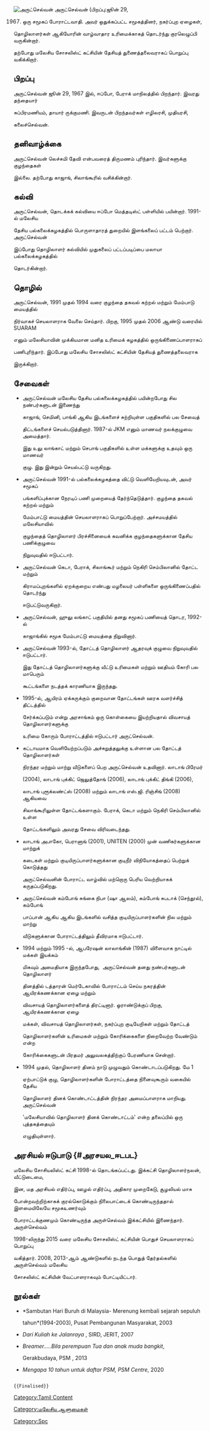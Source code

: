 ![*அருட்செல்வன்*](அருட்செல்வன்.jpg "அருட்செல்வன்") அருட்செல்வன் (பிறப்பு:ஜூன் 29,
1967) ஒரு சமூகப் போராட்டவாதி. அவர் ஒதுக்கப்பட்ட சமூகத்தினர், நகர்ப்புற ஏழைகள்,
தொழிலாளர்கள் ஆகியோரின் வாழ்வாதார உரிமைக்காகத் தொடர்ந்து குரலெழுப்பி வருகின்றார்.
தற்போது மலேசிய சோசலிஸ்ட் கட்சியின் தேசியத் துணைத்தலைவராகப் பொறுப்பு வகிக்கிறார்.

## பிறப்பு

அருட்செல்வன் ஜூன் 29, 1967 இல், ஈப்போ, பேராக் மாநிலத்தில் பிறந்தார். இவரது தந்தையார்
சுப்பிரமணியம், தாயார் ருக்குமணி. இவருடன் பிறந்தவர்கள் எழிலரசி, முதியரசி,
கலைச்செல்வன்.

## தனிவாழ்க்கை

அருட்செல்வன் லெச்சுமி தேவி என்பவரைத் திருமணம் புரிந்தார். இவர்களுக்கு குழந்தைகள்
இல்லை. தற்போது காஜாங், சிலாங்கூரில் வசிக்கின்றார்.

## கல்வி

அருட்செல்வன், தொடக்கக் கல்வியை ஈப்போ மெத்தடிஸ்ட் பள்ளியில் பயின்றார். 1991-ல் மலேசிய
தேசிய பல்கலைக்கழகத்தில் பொருளாதாரத் துறையில் இளங்கலைப் பட்டம் பெற்றார். அருட்செல்வன்
இப்போது தொழிலாளர் கல்வியில் முதுகலைப் பட்டப்படிப்பை மலாயா பல்கலைக்கழகத்தில்
தொடர்கின்றார்.

## தொழில்

அருட்செல்வன், 1991 முதல் 1994 வரை குழந்தை தகவல் கற்றல் மற்றும் மேம்பாடு மையத்தில்
நிர்வாகச் செயலாளராக வேலை செய்தார். பிறகு, 1995 முதல் 2006 ஆண்டு வரையில் SUARAM
எனும் மலேசியாவின் முக்கியமான மனித உரிமைக் கழகத்தில் ஒருங்கிணைப்பாளராகப்
பணிபுரிந்தார். இப்போது மலேசிய சோசலிஸ்ட் கட்சியின் தேசியத் துணைத்தலைவராக
இருக்கிறார்.

## சேவைகள்

-   அருட்செல்வன் மலேசிய தேசிய பல்கலைக்கழகத்தில் பயின்றபோது சில நண்பர்களுடன் இணைந்து
    காஜாங், செமினி, பாங்கி ஆகிய இடங்களைச் சுற்றியுள்ள பகுதிகளில் பல சேவைத்
    திட்டங்களைச் செயல்படுத்தினார். 1987-ல் JKM எனும் மாணவர் நலக்குழுவை அமைத்தார்.
    இது உலு லாங்காட் மற்றும் செபாங் பகுதிகளில் உள்ள மக்களுக்கு உதவும் ஒரு மாணவர்
    குழு. இது இன்றும் செயல்பட்டு வருகிறது.
-   அருட்செல்வன் 1991-ல் பல்கலைக்கழகத்தை விட்டு வெளியேறியவுடன், அவர் சமூகப்
    பங்களிப்புக்கான நேரடிப் பணி முறையைத் தேர்ந்தெடுத்தார். குழந்தை தகவல் கற்றல் மற்றும்
    மேம்பாட்டு மையத்தின் செயலாளராகப் பொறுப்பேற்றார். அச்சமயத்தில் ​​மலேசியாவில்
    குழந்தைத் தொழிலாளர் பிரச்சினையைக் கவனிக்க குழந்தைகளுக்கான தேசிய பணிக்குழுவை
    நிறுவுவதில் ஈடுபட்டார்.
-   அருட்செல்வன் கெடா, பேராக், சிலாங்கூர் மற்றும் நெகிரி செம்பிலானில் தோட்ட மற்றும்
    கிராமப்புறங்களில் ஏறக்குறைய எண்பது மழலையர் பள்ளிகளை ஒருங்கிணைப்பதில் தொடர்ந்து
    ஈடுபட்டுவருகிறார்.
-   அருட்செல்வன், ஹுலு லங்காட் பகுதியில் தனது சமூகப் பணியைத் தொடர, 1992-ல்
    காஜாங்கில் சமூக மேம்பாட்டு மையத்தை நிறுவினார்.
-   அருட்செல்வன் 1993-ல், தோட்டத் தொழிலாளர் ஆதரவுக் குழுவை நிறுவுவதில் ஈடுபட்டார்.
    இது தோட்டத் தொழிலாளர்களுக்கு வீட்டு உரிமைகள் மற்றும் ஊதியம் கோரி பல மாபெரும்
    கூட்டங்களை நடத்தக் காரணியாக இருந்தது.
-   1995-ல், ஆயிரம் ஏக்கருக்கும் குறைவான தோட்டங்கள் ஊரக வளர்ச்சித் திட்டத்தில்
    சேர்க்கப்படும் என்று அரசாங்கம் ஒரு கொள்கையை இயற்றியதால் விவசாயத் தொழிலாளர்களுக்கு
    உரிமை கோரும் போராட்டத்தில் ஈடுபட்டார் அருட்செல்வன்.
-   கட்டாயமாக வெளியேற்றப்படும் அச்சுறுத்தலுக்கு உள்ளான பல தோட்டத் தொழிலாளர்கள்
    நிரந்தர மற்றும் மாற்று வீடுகளைப் பெற அருட்செல்வன் உதவினார். லாடாங் பிரேமர்
    (2004), லாடாங் புக்கிட் ஜெலுத்தோங் (2006), லாடாங் புக்கிட் திங்கி (2006),
    லாடாங் புரூக்லண்ட்ஸ் (2008) மற்றும் லாடாங் எஸ்.ஜி. ரிஞ்சிங் (2008) ஆகியவை
    சிலாங்கூரிலுள்ள தோட்டங்களாகும். பேராக், கெடா மற்றும் நெகிரி செம்பிலானில் உள்ள
    தோட்டங்களிலும் அவரது சேவை விரிவடைந்தது.
-   லாடாங் அபாகோ, பெரானாங் (2001), UNITEN (2000) முன் வணிகர்களுக்கான மாற்றுக்
    கடைகள் மற்றும் குடியிருப்பாளர்களுக்கான குடிநீர் விநியோகத்தைப் பெற்றுக் கொடுத்தது
    அருட்செல்வனின் போராட்ட வாழ்வில் மற்றொரு பெரிய வெற்றியாகக் கருதப்படுகிறது.
-   அருட்செல்வன் கம்போங் சுங்கை நிபா (ஷா ஆலம்), கம்போங் சுபடாக் (செந்தூல்), கம்போங்
    பாப்பான் ஆகிய ஆகிய இடங்களில் வசித்த குடியிருப்பாளர்களின் நில மற்றும் மாற்று
    வீடுகளுக்கான போராட்டத்திலும் தீவிரமாக ஈடுபட்டார்.
-   1994 மற்றும் 1995 -ல், ஆபரேஷன் லாலாங்கின் (1987) விளைவாக நாட்டில் மக்கள் இயக்கம்
    மிகவும் அமைதியாக இருந்தபோது, ​​ அருட்செல்வன் தனது நண்பர்களுடன் தொழிலாளர்
    தினத்தில் டத்தாரன் மெர்டேகாவில் போராட்டம் செய்ய நகரத்தின் ஆயிரக்கணக்கான ஏழை மற்றும்
    விவசாயத் தொழிலாளர்களைத் திரட்டினார். ஓராண்டுக்குப் பிறகு, ஆயிரக்கணக்கான ஏழை
    மக்கள், விவசாயத் தொழிலாளர்கள், நகர்ப்புற குடியேறிகள் மற்றும் தோட்டத்
    தொழிலாளர்களின் உரிமைகள் மற்றும் கோரிக்கைகளை நிறைவேற்ற வேண்டும் என்ற
    கோரிக்கைகளுடன் பிரதமர் அலுவலகத்திற்குப் பேரணியாக சென்றார்.
-   1994 முதல், தொழிலாளர் தினம் நாடு முழுவதும் கொண்டாடப்படுகிறது. மே 1
    ஏற்பாட்டுக் குழு, தொழிலாளர்களின் போராட்டத்தை நினைவுகூரும் வகையில் தேசிய
    தொழிலாளர் தினக் கொண்டாட்டத்தின் நிரந்தர அமைப்பாளராக மாறியது. அருட்செல்வன்
    \'மலேசியாவில் தொழிலாளர் தினக் கொண்டாட்டம்\' என்ற தலைப்பில் ஒரு புத்தகத்தையும்
    எழுதியுள்ளார்.

## அரசியல் ஈடுபாடு {#அரசயல_ஈடபட}

மலேசிய சோசியலிஸ்ட் கட்சி 1998-ல் தொடங்கப்பட்டது. இக்கட்சி தொழிலாளர்நலன், வீட்டுடைமை,
இன, மத அரசியல் எதிர்ப்பு, ஊழல் எதிர்ப்பு, அதிகார முறைகேடு, சூழலியல் மாசு
போன்றவற்றிற்காகக் குரல்கொடுக்கும் நிலைபாட்டைக் கொண்டிருந்ததால் இளமையிலேயே சமூகஉணர்வும்
போராட்டக்குணமும் கொண்டிருந்த அருள்செல்வம் இக்கட்சியில் இணைந்தார். அருள்செல்வம்
1998-லிருந்து 2015 வரை மலேசிய சோசலிஸ்ட் கட்சியின் பொதுச் செயலாளராகப் பொறுப்பு
வகித்தார். 2008, 2013-ஆம் ஆண்டுகளில் நடந்த பொதுத் தேர்தல்களில் அருள்செல்வம் மலேசிய
சோசலிஸ்ட் கட்சியின் வேட்பாளராகவும் போட்டியிட்டார்.

## நூல்கள்

-   *Sambutan Hari Buruh di Malaysia- Merenung kembali sejarah sepuluh
    tahun*(1994-2003), Pusat Pembangunan Masyarakat, 2003
-   *Dari Kuliah ke Jalanraya* , SIRD, JERIT, 2007
-   *Breamer\.....Bila perempuan Tua dan anak muda bangkit*,
    Gerakbudaya, PSM , 2013
-   *Mengapa 10 tahun untuk daftar PSM, PSM Centre,* 2020

```{=mediawiki}
{{Finalised}}
```
[Category:Tamil Content](Category:Tamil_Content "wikilink")
[Category:மலேசிய ஆளுமைகள்](Category:மலேசிய_ஆளுமைகள் "wikilink")
[Category:Spc](Category:Spc "wikilink")
